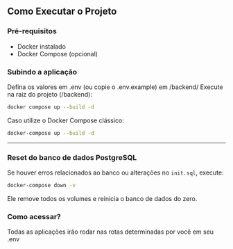 ## Como Executar o Projeto

### Pré-requisitos
- Docker instalado
- Docker Compose (opcional)

### Subindo a aplicação
Defina os valores em .env (ou copie o .env.example) em /backend/
Execute na raiz do projeto (/backend):

```bash
docker compose up --build -d
```

Caso utilize o Docker Compose clássico:

```bash
docker-compose up --build -d
```

---

### Reset do banco de dados PostgreSQL

Se houver erros relacionados ao banco ou alterações no `init.sql`, execute:

```bash
docker-compose down -v
```

Ele remove todos os volumes e reinicia o banco de dados do zero.

### Como acessar? 

Todas as aplicações irão rodar nas rotas determinadas por você em seu .env